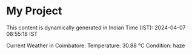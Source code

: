 # My Project

This content is dynamically generated in Indian Time (IST): 2024-04-07 08:55:18 IST


Current Weather in Coimbatore:
Temperature: 30.88 °C
Condition: haze
